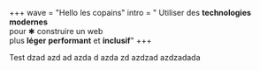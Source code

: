 +++
wave = "Hello les copains"
intro = " Utiliser des <strong class='wave'>technologies modernes</strong> <br />pour <span class='star'>✱</span> construire un web <br />plus <strong>léger</strong> <strong>performant</strong> et <strong class='border'>inclusif</strong>"
+++


Test dzad azd ad azda d azda zd azdzad azdzadada